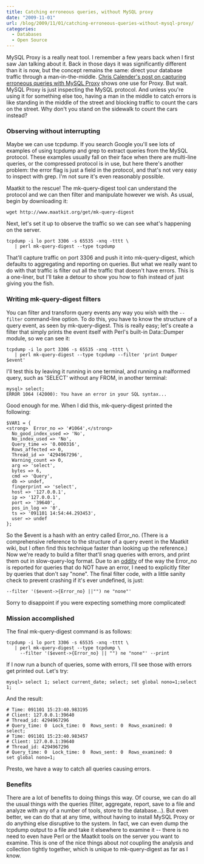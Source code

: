 ```yaml
---
title: Catching erroneous queries, without MySQL proxy
date: "2009-11-01"
url: /blog/2009/11/01/catching-erroneous-queries-without-mysql-proxy/
categories:
  - Databases
  - Open Source
---
```

MySQL Proxy is a really neat tool. I remember a few years back when I first saw Jan talking about it. Back in those days it was significantly different than it is now, but the concept remains the same: direct your database traffic through a man-in-the-middle. [Chris Calender's post on capturing erroneous queries with MySQL Proxy](http://www.chriscalender.com/?p=66) shows one use for Proxy. But wait. MySQL Proxy is just inspecting the MySQL protocol. And unless you're using it for something else too, having a man in the middle to catch errors is like standing in the middle of the street and blocking traffic to count the cars on the street. Why don't you stand on the sidewalk to count the cars instead?

### Observing without interrupting

Maybe we can use tcpdump. If you search Google you'll see lots of examples of using tcpdump and grep to extract queries from the MySQL protocol. These examples usually fall on their face when there are multi-line queries, or the compressed protocol is in use, but here there's another problem: the error flag is just a field in the protocol, and that's not very easy to inspect with grep. I'm not sure it's even reasonably possible.

Maatkit to the rescue! The mk-query-digest tool can understand the protocol and we can then filter and manipulate however we wish. As usual, begin by downloading it:

```
wget http://www.maatkit.org/get/mk-query-digest
```

Next, let's set it up to observe the traffic so we can see what's happening on the server.

```
tcpdump -i lo port 3306 -s 65535 -xnq -tttt \
   | perl mk-query-digest --type tcpdump
```

That'll capture traffic on port 3306 and push it into mk-query-digest, which defaults to aggregating and reporting on queries. But what we really want to do with that traffic is filter out all the traffic that doesn't have errors. This is a one-liner, but I'll take a detour to show you how to fish instead of just giving you the fish.

### Writing mk-query-digest filters

You can filter and transform query events any way you wish with the `--filter` command-line option. To do this, you have to know the structure of a query event, as seen by mk-query-digest. This is really easy; let's create a filter that simply prints the event itself with Perl's built-in Data::Dumper module, so we can see it:

```
tcpdump -i lo port 3306 -s 65535 -xnq -tttt \
   | perl mk-query-digest --type tcpdump --filter 'print Dumper $event'
```

I'll test this by leaving it running in one terminal, and running a malformed query, such as 'SELECT' without any FROM, in another terminal:

```
mysql> select;
ERROR 1064 (42000): You have an error in your SQL syntax...
```

Good enough for me. When I did this, mk-query-digest printed the following:

```
$VAR1 = {
<strong>  Error_no => '#1064',</strong>
  No_good_index_used => 'No',
  No_index_used => 'No',
  Query_time => '0.000316',
  Rows_affected => 0,
  Thread_id => '4294967296',
  Warning_count => 0,
  arg => 'select',
  bytes => 6,
  cmd => 'Query',
  db => undef,
  fingerprint => 'select',
  host => '127.0.0.1',
  ip => '127.0.0.1',
  port => '39640',
  pos_in_log => '0',
  ts => '091101 14:54:44.293453',
  user => undef
};
```

So the $event is a hash with an entry called Error_no. (There is a comprehensive reference to the structure of a query event in the Maatkit wiki, but I often find this technique faster than looking up the reference.) Now we're ready to build a filter that'll snag queries with errors, and print them out in slow-query-log format. Due to an [oddity](http://code.google.com/p/maatkit/issues/detail?id=669) of the way the Error_no is reported for queries that do NOT have an error, I need to explicitly filter by queries that don't say "none". The final filter code, with a little sanity check to prevent crashing if it's ever undefined, is just:

`--filter '($event->{Error_no} ||"") ne "none"'`

Sorry to disappoint if you were expecting something more complicated!

### Mission accomplished

The final mk-query-digest command is as follows:

```
tcpdump -i lo port 3306 -s 65535 -xnq -tttt \
   | perl mk-query-digest --type tcpdump \
     --filter '($event->{Error_no} || "") ne "none"' --print
```

If I now run a bunch of queries, some with errors, I'll see those with errors get printed out. Let's try:

```
mysql> select 1; select current_date; select; set global nono=1;select 1;
```

And the result:

```
# Time: 091101 15:23:40.983195
# Client: 127.0.0.1:39640
# Thread_id: 4294967296
# Query_time: 0  Lock_time: 0  Rows_sent: 0  Rows_examined: 0
select;
# Time: 091101 15:23:40.983457
# Client: 127.0.0.1:39640
# Thread_id: 4294967296
# Query_time: 0  Lock_time: 0  Rows_sent: 0  Rows_examined: 0
set global nono=1;
```

Presto, we have a way to catch all queries causing errors.

### Benefits

There are a lot of benefits to doing things this way. Of course, we can do all the usual things with the queries (filter, aggregate, report, save to a file and analyze with any of a number of tools, store to the database...). But even better, we can do that at any time, without having to install MySQL Proxy or do anything else disruptive to the system. In fact, we can even dump the tcpdump output to a file and take it elsewhere to examine it -- there is no need to even have Perl or the Maatkit tools on the server you want to examine. This is one of the nice things about *not* coupling the analysis and collection tightly together, which is unique to mk-query-digest as far as I know.


